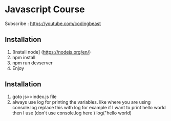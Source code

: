 # Javascript Course
Subscribe : https://youtube.com/codingbeast

## Installation

1. [Install node] (https://nodejs.org/en/)
3. npm install
4. npm run devserver
5. Enjoy

## Installation
1. goto js>>index.js file
2. always use log for printing the variables. 
like where you are using console.log replace this with log
for example if I want to print hello world then I use (don't use console.log here )
log("hello world)